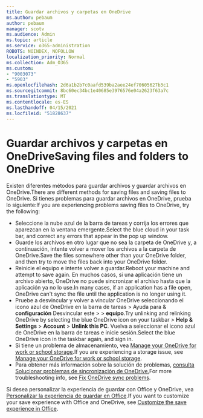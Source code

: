 ```yaml
---
title: Guardar archivos y carpetas en OneDrive
ms.author: pebaum
author: pebaum
manager: scotv
ms.audience: Admin
ms.topic: article
ms.service: o365-administration
ROBOTS: NOINDEX, NOFOLLOW
localization_priority: Normal
ms.collection: Adm_O365
ms.custom:
- "9003073"
- "5903"
ms.openlocfilehash: 2d6a1b2b7c0aafd539ba2aee24ef70605627b3c1
ms.sourcegitcommit: 8bc60ec34bc1e40685e3976576e04a2623f63a7c
ms.translationtype: MT
ms.contentlocale: es-ES
ms.lasthandoff: 04/15/2021
ms.locfileid: "51828637"
---
```

# <a name="saving-files-and-folders-to-onedrive"></a><span data-ttu-id="f8595-102">Guardar archivos y carpetas en OneDrive</span><span class="sxs-lookup"><span data-stu-id="f8595-102">Saving files and folders to OneDrive</span></span>

<span data-ttu-id="f8595-103">Existen diferentes métodos para guardar archivos y guardar archivos en OneDrive.</span><span class="sxs-lookup"><span data-stu-id="f8595-103">There are different methods for saving files and saving files to OneDrive.</span></span> <span data-ttu-id="f8595-104">Si tienes problemas para guardar archivos en OneDrive, prueba lo siguiente:</span><span class="sxs-lookup"><span data-stu-id="f8595-104">If you are experiencing problems saving files to OneDrive, try the following:</span></span>

- <span data-ttu-id="f8595-105">Seleccione la nube azul de la barra de tareas y corrija los errores que aparezcan en la ventana emergente.</span><span class="sxs-lookup"><span data-stu-id="f8595-105">Select the blue cloud in your task bar, and correct any errors that appear in the pop up window.</span></span>
- <span data-ttu-id="f8595-106">Guarde los archivos en otro lugar que no sea la carpeta de OneDrive y, a continuación, intente volver a mover los archivos a la carpeta de OneDrive.</span><span class="sxs-lookup"><span data-stu-id="f8595-106">Save the files somewhere other than your OneDrive folder, and then try to move the files back into your OneDrive folder.</span></span>
- <span data-ttu-id="f8595-107">Reinicie el equipo e intente volver a guardar.</span><span class="sxs-lookup"><span data-stu-id="f8595-107">Reboot your machine and attempt to save again.</span></span> <span data-ttu-id="f8595-108">En muchos casos, si una aplicación tiene un archivo abierto, OneDrive no puede sincronizar el archivo hasta que la aplicación ya no lo use.</span><span class="sxs-lookup"><span data-stu-id="f8595-108">In many cases, if an application has a file open, OneDrive can't sync the file until the application is no longer using it.</span></span>    
- <span data-ttu-id="f8595-109">Pruebe a desvincular y volver a vincular OneDrive seleccionando el icono azul de OneDrive en la barra de tareas > Ayuda para & **configuración** Desvincular este  >    >  **equipo**.</span><span class="sxs-lookup"><span data-stu-id="f8595-109">Try unlinking and relinking OneDrive by selecting the blue OneDrive icon on your taskbar > **Help & Settings** > **Account** > **Unlink this PC**.</span></span> <span data-ttu-id="f8595-110">Vuelva a seleccionar el icono azul de OneDrive en la barra de tareas e inicie sesión.</span><span class="sxs-lookup"><span data-stu-id="f8595-110">Select the blue OneDrive icon in the taskbar again, and sign in.</span></span>
- <span data-ttu-id="f8595-111">Si tiene un problema de almacenamiento, vea [Manage your OneDrive for work or school storage](https://support.microsoft.com/office/manage-your-onedrive-for-work-or-school-storage-31519161-059c-4764-b6f8-f5cd29f7fe68).</span><span class="sxs-lookup"><span data-stu-id="f8595-111">If you are experiencing a storage issue, see [Manage your OneDrive for work or school storage](https://support.microsoft.com/office/manage-your-onedrive-for-work-or-school-storage-31519161-059c-4764-b6f8-f5cd29f7fe68).</span></span>
- <span data-ttu-id="f8595-112">Para obtener más información sobre la solución de problemas, [consulta Solucionar problemas de sincronización de OneDrive.](https://docs.microsoft.com/alchemyinsights/fix-onedrive-sync-issues)</span><span class="sxs-lookup"><span data-stu-id="f8595-112">For more troubleshooting info, see [Fix OneDrive sync problems](https://docs.microsoft.com/alchemyinsights/fix-onedrive-sync-issues).</span></span>  

<span data-ttu-id="f8595-113">Si desea personalizar la experiencia de guardar con Office y OneDrive, vea [Personalizar la experiencia de guardar en Office](https://support.microsoft.com/office/customize-the-save-experience-in-office-786200a7-f5f2-4d26-a3ae-b78c60dd5d3b).</span><span class="sxs-lookup"><span data-stu-id="f8595-113">If you want to customize your save experience with Office and OneDrive, see [Customize the save experience in Office](https://support.microsoft.com/office/customize-the-save-experience-in-office-786200a7-f5f2-4d26-a3ae-b78c60dd5d3b).</span></span>
